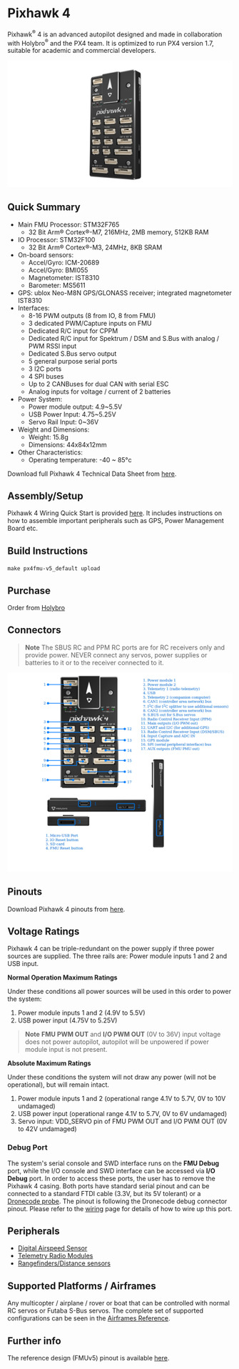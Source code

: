 # Pixhawk 4 

Pixhawk<sup>&reg;</sup> 4 is an advanced autopilot designed and made in collaboration with Holybro<sup>&reg;</sup> and the PX4 team. It is optimized to run PX4 version 1.7, suitable for academic and commercial developers. 

![Pixhawk4 Image](../../assets/hardware/hardware-pixhawk4.png)

## Quick Summary

* Main FMU Processor: STM32F765
  * 32 Bit Arm® Cortex®-M7, 216MHz, 2MB memory, 512KB RAM
* IO Processor: STM32F100
  * 32 Bit Arm® Cortex®-M3, 24MHz, 8KB SRAM
* On-board sensors:
  * Accel/Gyro: ICM-20689
  * Accel/Gyro: BMI055
  * Magnetometer: IST8310
  * Barometer: MS5611
* GPS: ublox Neo-M8N GPS/GLONASS receiver; integrated magnetometer IST8310
* Interfaces:
  * 8-16 PWM outputs (8 from IO, 8 from FMU)
  * 3 dedicated PWM/Capture inputs on FMU
  * Dedicated R/C input for CPPM
  * Dedicated R/C input for Spektrum / DSM and S.Bus with analog / PWM RSSI input
  * Dedicated S.Bus servo output
  * 5 general purpose serial ports
  * 3 I2C ports
  * 4 SPI buses
  * Up to 2 CANBuses for dual CAN with serial ESC
  * Analog inputs for voltage / current of 2 batteries
* Power System:
  * Power module output: 4.9~5.5V
  * USB Power Input: 4.75~5.25V
  * Servo Rail Input: 0~36V
* Weight and Dimensions:
  * Weight: 15.8g
  * Dimensions: 44x84x12mm
* Other Characteristics:
  * Operating temperature: -40 ~ 85°c

Download full Pixhawk 4 Technical Data Sheet from [here](../../assets/flight_controller/pixhawk4/Pixhawk4-DataSheet.pdf).
<!-- Later change to holybro wesbite (https://github.com/PX4/Hardware/blob/master/FMUv5/Pixhawk4-Datasheet.pdf).-->

## Assembly/Setup 

Pixhawk 4 Wiring Quick Start is provided [here](../assembly/quick_start_pixhawk4.md). It includes instructions on how to assemble important peripherals such as GPS, Power Management Board etc.


## Build Instructions

`make px4fmu-v5_default upload`


## Purchase
Order from [Holybro](https://shop.holybro.com/pixhawk-4beta-launch_p1089.html)


## Connectors
> **Note** The SBUS RC and PPM RC ports are for RC receivers only and provide power. NEVER connect any servos, power supplies or batteries to it 
or to the receiver connected to it.

![Pixhawk 4 connectors](../../assets/hardware/hardware-pixhawk4-connectors.png)

## Pinouts

Download Pixhawk 4 pinouts from [here](../../assets/flight_controller/pixhawk4/Pixhawk4-DataSheet.pdf).
<!-- link to holybro (https://github.com/PX4/Hardware/blob/master/FMUv5/Pixhawk4-Pinouts.pdf)-->

## Voltage Ratings

Pixhawk 4 can be triple-redundant on the power supply if three power sources are supplied. The three rails are: Power module inputs 1 and 2 and 
USB input.

**Normal Operation Maximum Ratings**

Under these conditions all power sources will be used in this order to power the system:
1. Power module inputs 1 and 2  (4.9V to 5.5V)
1. USB power input (4.75V to 5.25V)

> **Note** **FMU PWM OUT** and **I/O PWM OUT** (0V to 36V) input voltage does not power autopilot, autopilot will be unpowered if power module input is not present.

**Absolute Maximum Ratings**

Under these conditions the system will not draw any power (will not be operational), but will remain intact.
1. Power module inputs 1 and 2 (operational range 4.1V to 5.7V, 0V to 10V undamaged)
1. USB power input (operational range 4.1V to 5.7V, 0V to 6V undamaged)
1. Servo input: VDD_SERVO pin of FMU PWM OUT and I/O PWM OUT (0V to 42V undamaged)


### Debug Port

The system's serial console and SWD interface runs on the **FMU Debug** port, while the I/O console and SWD interface can be accessed via **I/O Debug** port.  In order to access these ports, the user has to remove the Pixhawk 4 casing. Both ports have standard serial pinout and can be connected to a standard FTDI cable (3.3V, but its 5V tolerant) or a [Dronecode probe](https://kb.zubax.com/display/MAINKB/Dronecode+Probe+documentation). The pinout is following the Dronecode debug connector pinout. Please refer to the [wiring](https://dev.px4.io/en/debug/system_console.html) page for details of how to wire up this port.


## Peripherals

* [Digital Airspeed Sensor](https://drotek.com/shop/en/home/848-sdp3x-airspeed-sensor-kit-sdp33.html)
* [Telemetry Radio Modules](https://docs.px4.io/en/telemetry/)
* [Rangefinders/Distance sensors](https://docs.px4.io/en/sensor/rangefinders.html)


## Supported Platforms / Airframes

Any multicopter / airplane / rover or boat that can be controlled with normal RC servos or Futaba S-Bus servos. The complete set of supported configurations can be seen in the [Airframes Reference](../airframes/airframe_reference.md).


## Further info

The reference design (FMUv5) pinout is available [here](https://docs.google.com/spreadsheets/d/1-n0__BYDedQrc_2NHqBenG1DNepAgnHpSGglke-QQwY/edit#gid=912976165). 

<!--The board is documented in detail on the [Pixhawk website](). -->
